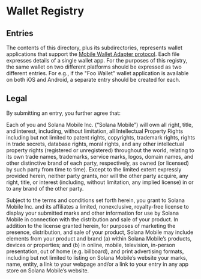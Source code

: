 # Wallet Registry

## Entries

The contents of this directory, plus its subdirectories, represents wallet applications that support the [Mobile Wallet Adapter protocol](../spec/spec.md). Each file expresses details of a single wallet app. For the purposes of this registry, the same wallet on two different platforms should be expressed as two different entries. For e.g., if the "Foo Wallet" wallet application is available on both iOS and Android, a separate entry should be created for each.

## Legal

By submitting an entry, you further agree that:

Each of you and Solana Mobile Inc. (“Solana Mobile”) will own all right, title, and interest, including, without limitation, all Intellectual Property Rights including but not limited to patent rights, copyrights, trademark rights, rights in trade secrets, database rights, moral rights, and any other intellectual property rights (registered or unregistered) throughout the world, relating to its own trade names, trademarks, service marks, logos, domain names, and other distinctive brand of each party, respectively, as owned (or licensed) by such party from time to time). Except to the limited extent expressly provided herein, neither party grants, nor will the other party acquire, any right, title, or interest (including, without limitation, any implied license) in or to any brand of the other party.

Subject to the terms and conditions set forth herein, you grant to Solana Mobile Inc. and its affiliates a limited, nonexclusive, royalty-free license to display your submitted marks and other information for use by Solana Mobile in connection with the distribution and sale of your product. In addition to the license granted herein, for purposes of marketing the presence, distribution, and sale of your product, Solana Mobile may include elements from your product and brand (a) within Solana Mobile’s products, devices or properties; and (b) in online, mobile, television, in-person presentation, out of home (e.g. billboard), and print advertising formats, including but not limited to listing on Solana Mobile’s website your marks, name, entity, a link to your webpage and/or a link to your entry in any app store on Solana Mobile’s website.
